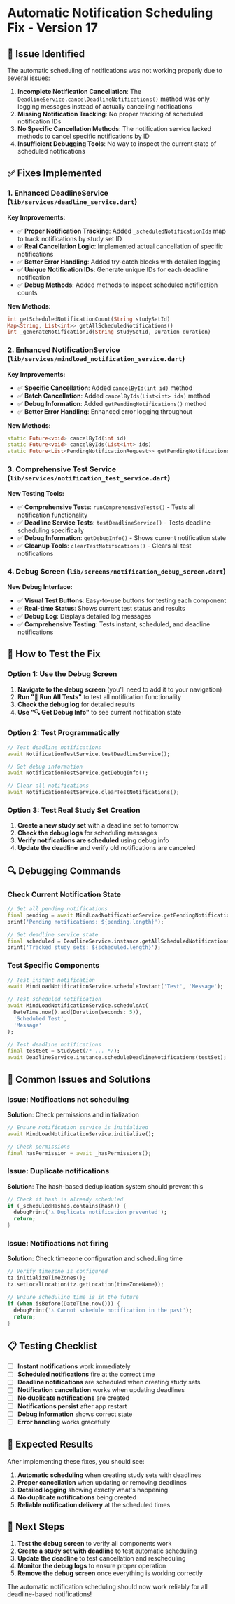 # Automatic Notification Scheduling Fix - Version 17

## 🎯 Issue Identified

The automatic scheduling of notifications was not working properly due to several issues:

1. **Incomplete Notification Cancellation**: The `DeadlineService.cancelDeadlineNotifications()` method was only logging messages instead of actually canceling notifications
2. **Missing Notification Tracking**: No proper tracking of scheduled notification IDs
3. **No Specific Cancellation Methods**: The notification service lacked methods to cancel specific notifications by ID
4. **Insufficient Debugging Tools**: No way to inspect the current state of scheduled notifications

## ✅ Fixes Implemented

### 1. Enhanced DeadlineService (`lib/services/deadline_service.dart`)

**Key Improvements:**
- ✅ **Proper Notification Tracking**: Added `_scheduledNotificationIds` map to track notifications by study set ID
- ✅ **Real Cancellation Logic**: Implemented actual cancellation of specific notifications
- ✅ **Better Error Handling**: Added try-catch blocks with detailed logging
- ✅ **Unique Notification IDs**: Generate unique IDs for each deadline notification
- ✅ **Debug Methods**: Added methods to inspect scheduled notification counts

**New Methods:**
```dart
int getScheduledNotificationCount(String studySetId)
Map<String, List<int>> getAllScheduledNotifications()
int _generateNotificationId(String studySetId, Duration duration)
```

### 2. Enhanced NotificationService (`lib/services/mindload_notification_service.dart`)

**Key Improvements:**
- ✅ **Specific Cancellation**: Added `cancelById(int id)` method
- ✅ **Batch Cancellation**: Added `cancelByIds(List<int> ids)` method
- ✅ **Debug Information**: Added `getPendingNotifications()` method
- ✅ **Better Error Handling**: Enhanced error logging throughout

**New Methods:**
```dart
static Future<void> cancelById(int id)
static Future<void> cancelByIds(List<int> ids)
static Future<List<PendingNotificationRequest>> getPendingNotifications()
```

### 3. Comprehensive Test Service (`lib/services/notification_test_service.dart`)

**New Testing Tools:**
- ✅ **Comprehensive Tests**: `runComprehensiveTests()` - Tests all notification functionality
- ✅ **Deadline Service Tests**: `testDeadlineService()` - Tests deadline scheduling specifically
- ✅ **Debug Information**: `getDebugInfo()` - Shows current notification state
- ✅ **Cleanup Tools**: `clearTestNotifications()` - Clears all test notifications

### 4. Debug Screen (`lib/screens/notification_debug_screen.dart`)

**New Debug Interface:**
- ✅ **Visual Test Buttons**: Easy-to-use buttons for testing each component
- ✅ **Real-time Status**: Shows current test status and results
- ✅ **Debug Log**: Displays detailed log messages
- ✅ **Comprehensive Testing**: Tests instant, scheduled, and deadline notifications

## 🧪 How to Test the Fix

### Option 1: Use the Debug Screen

1. **Navigate to the debug screen** (you'll need to add it to your navigation)
2. **Run "🧪 Run All Tests"** to test all notification functionality
3. **Check the debug log** for detailed results
4. **Use "🔍 Get Debug Info"** to see current notification state

### Option 2: Test Programmatically

```dart
// Test deadline notifications
await NotificationTestService.testDeadlineService();

// Get debug information
await NotificationTestService.getDebugInfo();

// Clear all notifications
await NotificationTestService.clearTestNotifications();
```

### Option 3: Test Real Study Set Creation

1. **Create a new study set** with a deadline set to tomorrow
2. **Check the debug logs** for scheduling messages
3. **Verify notifications are scheduled** using debug info
4. **Update the deadline** and verify old notifications are canceled

## 🔍 Debugging Commands

### Check Current Notification State
```dart
// Get all pending notifications
final pending = await MindLoadNotificationService.getPendingNotifications();
print('Pending notifications: ${pending.length}');

// Get deadline service state
final scheduled = DeadlineService.instance.getAllScheduledNotifications();
print('Tracked study sets: ${scheduled.length}');
```

### Test Specific Components
```dart
// Test instant notification
await MindLoadNotificationService.scheduleInstant('Test', 'Message');

// Test scheduled notification
await MindLoadNotificationService.scheduleAt(
  DateTime.now().add(Duration(seconds: 5)),
  'Scheduled Test',
  'Message'
);

// Test deadline notifications
final testSet = StudySet(/* ... */);
await DeadlineService.instance.scheduleDeadlineNotifications(testSet);
```

## 🚨 Common Issues and Solutions

### Issue: Notifications not scheduling
**Solution**: Check permissions and initialization
```dart
// Ensure notification service is initialized
await MindLoadNotificationService.initialize();

// Check permissions
final hasPermission = await _hasPermissions();
```

### Issue: Duplicate notifications
**Solution**: The hash-based deduplication system should prevent this
```dart
// Check if hash is already scheduled
if (_scheduledHashes.contains(hash)) {
  debugPrint('⚠️ Duplicate notification prevented');
  return;
}
```

### Issue: Notifications not firing
**Solution**: Check timezone configuration and scheduling time
```dart
// Verify timezone is configured
tz.initializeTimeZones();
tz.setLocalLocation(tz.getLocation(timeZoneName));

// Ensure scheduling time is in the future
if (when.isBefore(DateTime.now())) {
  debugPrint('⚠️ Cannot schedule notification in the past');
  return;
}
```

## 📋 Testing Checklist

- [ ] **Instant notifications** work immediately
- [ ] **Scheduled notifications** fire at the correct time
- [ ] **Deadline notifications** are scheduled when creating study sets
- [ ] **Notification cancellation** works when updating deadlines
- [ ] **No duplicate notifications** are created
- [ ] **Notifications persist** after app restart
- [ ] **Debug information** shows correct state
- [ ] **Error handling** works gracefully

## 🎉 Expected Results

After implementing these fixes, you should see:

1. **Automatic scheduling** when creating study sets with deadlines
2. **Proper cancellation** when updating or removing deadlines
3. **Detailed logging** showing exactly what's happening
4. **No duplicate notifications** being created
5. **Reliable notification delivery** at the scheduled times

## 🔧 Next Steps

1. **Test the debug screen** to verify all components work
2. **Create a study set with deadline** to test automatic scheduling
3. **Update the deadline** to test cancellation and rescheduling
4. **Monitor the debug logs** to ensure proper operation
5. **Remove the debug screen** once everything is working correctly

The automatic notification scheduling should now work reliably for all deadline-based notifications!

